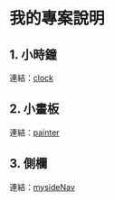 # 我的專案說明

## 1. 小時鐘

連結：[clock](clock.md)

## 2. 小畫板

連結：[painter](painter)

## 3. 側欄

連結：[mysideNav](mysideNav)
